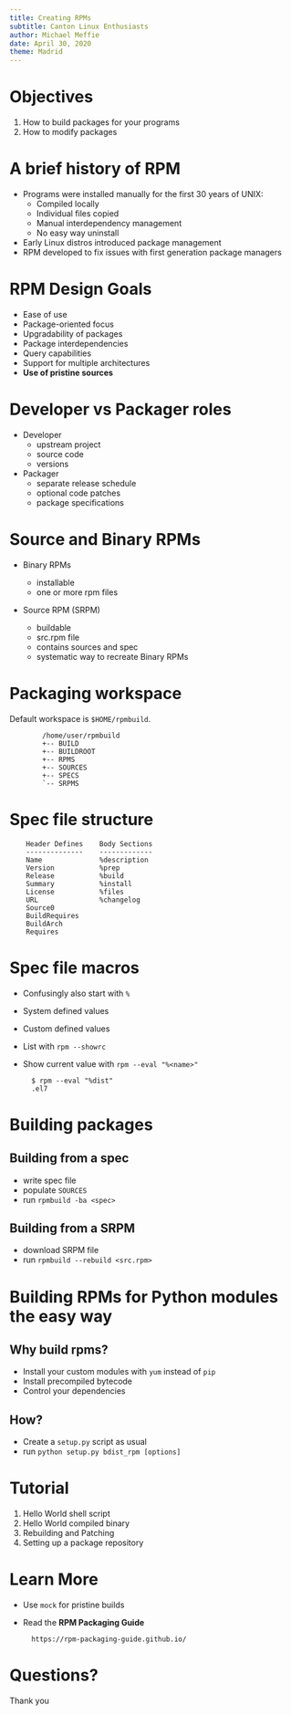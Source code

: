 ```yaml
---
title: Creating RPMs
subtitle: Canton Linux Enthusiasts
author: Michael Meffie
date: April 30, 2020
theme: Madrid
---
```


# Objectives

1. How to build packages for your programs
2. How to modify packages

# A brief history of RPM

* Programs were installed manually for the first 30 years of UNIX:
    * Compiled locally
    * Individual files copied
    * Manual interdependency management
    * No easy way uninstall
* Early Linux distros introduced package management
* RPM developed to fix issues with first generation package managers

# RPM Design Goals

* Ease of use
* Package-oriented focus
* Upgradability of packages
* Package interdependencies
* Query capabilities
* Support for multiple architectures
* **Use of pristine sources**

# Developer vs Packager roles

* Developer
    * upstream project
    * source code
    * versions
* Packager
    * separate release schedule
    * optional code patches
    * package specifications

# Source and Binary RPMs

* Binary RPMs
    * installable
    * one or more rpm files

* Source RPM (SRPM)
    * buildable
    * src.rpm file
    * contains sources and spec
    * systematic way to recreate Binary RPMs

# Packaging workspace

Default workspace is `$HOME/rpmbuild`.

            /home/user/rpmbuild
            +-- BUILD
            +-- BUILDROOT
            +-- RPMS
            +-- SOURCES
            +-- SPECS
            `-- SRPMS

# Spec file structure

        Header Defines    Body Sections
        --------------    -------------
        Name              %description
        Version           %prep
        Release           %build
        Summary           %install
        License           %files
        URL               %changelog
        Source0
        BuildRequires
        BuildArch
        Requires

# Spec file macros

* Confusingly also start with `%`
* System defined values
* Custom defined values
* List with `rpm --showrc`
* Show current value with `rpm --eval "%<name>"`

        $ rpm --eval "%dist"
        .el7

# Building packages

## Building from a spec
* write spec file
* populate `SOURCES`
* run `rpmbuild -ba <spec>`

## Building from a SRPM
* download SRPM file
* run `rpmbuild --rebuild <src.rpm>`

# Building RPMs for Python modules the easy way

## Why build rpms?
* Install your custom modules with `yum` instead of `pip`
* Install precompiled bytecode
* Control your dependencies

## How?
* Create a `setup.py` script as usual
* run `python setup.py bdist_rpm [options]`

# Tutorial

1. Hello World shell script
2. Hello World compiled binary
3. Rebuilding and Patching
4. Setting up a package repository

# Learn More

* Use `mock` for pristine builds
* Read the **RPM Packaging Guide**

        https://rpm-packaging-guide.github.io/

# Questions?

Thank you
